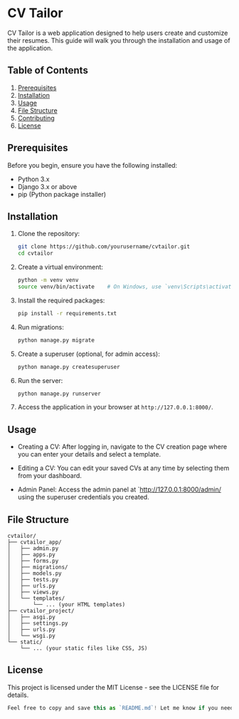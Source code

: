 # CV Tailor

CV Tailor is a web application designed to help users create and customize their resumes. This guide will walk you through the installation and usage of the application.

## Table of Contents

1. [Prerequisites](#prerequisites)
2. [Installation](#installation)
3. [Usage](#usage)
4. [File Structure](#file-structure)
5. [Contributing](#contributing)
6. [License](#license)

## Prerequisites

Before you begin, ensure you have the following installed:

- Python 3.x
- Django 3.x or above
- pip (Python package installer)

## Installation

1. Clone the repository:

    ```bash
    git clone https://github.com/yourusername/cvtailor.git
    cd cvtailor
    ```

2. Create a virtual environment:

    ```bash
    python -m venv venv
    source venv/bin/activate    # On Windows, use `venv\Scripts\activate`
    ```

3. Install the required packages:

    ```bash
    pip install -r requirements.txt
    ```

4. Run migrations:

    ```bash
    python manage.py migrate
    ```

5. Create a superuser (optional, for admin access):

    ```bash
    python manage.py createsuperuser
    ```

6. Run the server:

    ```bash
    python manage.py runserver
    ```

7. Access the application in your browser at `http://127.0.0.1:8000/`.

## Usage

- Creating a CV: After logging in, navigate to the CV creation page where you can enter your details and select a template.

- Editing a CV: You can edit your saved CVs at any time by selecting them from your dashboard.

- Admin Panel: Access the admin panel at `http://127.0.0.1:8000/admin/ using the superuser credentials you created.

## File Structure

```plaintext
cvtailor/
├── cvtailor_app/
│   ├── admin.py
│   ├── apps.py
│   ├── forms.py
│   ├── migrations/
│   ├── models.py
│   ├── tests.py
│   ├── urls.py
│   ├── views.py
│   └── templates/
│       └── ... (your HTML templates)
├── cvtailor_project/
│   ├── asgi.py
│   ├── settings.py
│   ├── urls.py
│   └── wsgi.py
└── static/
    └── ... (your static files like CSS, JS)
```

## License

This project is licensed under the MIT License - see the LICENSE file for details.

```typescript
Feel free to copy and save this as `README.md`! Let me know if you need any changes.
```
